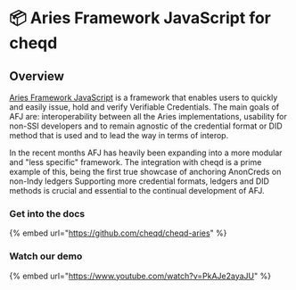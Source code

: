 # 📦 Aries Framework JavaScript for cheqd

## Overview

[Aries Framework JavaScript](https://github.com/hyperledger/aries-framework-javascript) is a framework that enables users to quickly and easily issue, hold and verify Verifiable Credentials. The main goals of AFJ are: interoperability between all the Aries implementations, usability for non-SSI developers and to remain agnostic of the credential format or DID method that is used and to lead the way in terms of interop.

In the recent months AFJ has heavily been expanding into a more modular and "less specific" framework. The integration with cheqd is a prime example of this, being the first true showcase of anchoring AnonCreds on non-Indy ledgers Supporting more credential formats, ledgers and DID methods is crucial and essential to the continual development of AFJ.

### Get into the docs

{% embed url="https://github.com/cheqd/cheqd-aries" %}

### Watch our demo

{% embed url="https://www.youtube.com/watch?v=PkAJe2ayaJU" %}
